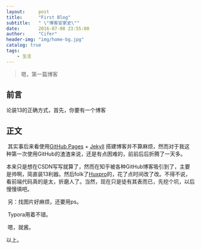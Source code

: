 ```yaml
---
layout:     post
title:      "First Blog"
subtitle:   " \"博客安家史\""
date:       2016-07-08 23:55:00
author:     "Cifer"
header-img: "img/home-bg.jpg"
catalog: true
tags:
    - 生活
---
```


>  嗯，第一篇博客


## 前言

论装13的正确方式，首先，你要有一个博客

## 正文


​        其实事后来看使用[GitHub Pages](https://pages.github.com/) + [Jekyll](http://jekyllrb.com/) 搭建博客并不算麻烦，然而对于我这种第一次使用GitHub的渣渣来说，还是有点困难的，前前后后折腾了一天多。

​	本来只是想在CSDN写写就算了，然而在知乎被各种GitHub博客吸引到了，主要是帅啊，简直装13利器。然后folk了[Huxpro](https://github.com/Huxpro/huxpro.github.io )的，花了点时间改了改。不得不说，看前端代码真的是太，折磨人了。当然，现在只是徒有其表而已，先挖个坑，以后慢慢填吧。

​	另：找图片好麻烦，还要用ps。

​		Typora用着不错。

​	嗯，就酱。



以上。